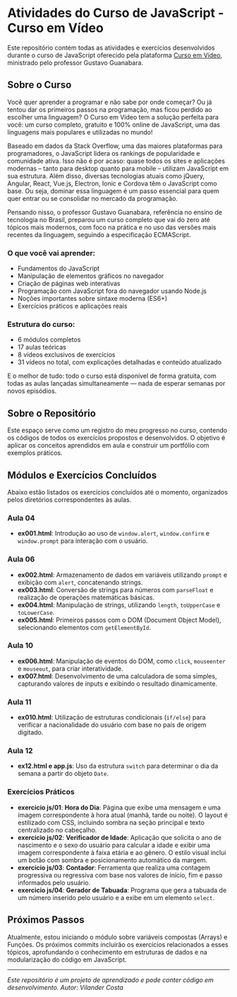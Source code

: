 # Atividades do Curso de JavaScript - Curso em Vídeo

Este repositório contém todas as atividades e exercícios desenvolvidos durante o curso de JavaScript oferecido pela plataforma [Curso em Vídeo](https://www.cursoemvideo.com/), ministrado pelo professor Gustavo Guanabara.

## Sobre o Curso

Você quer aprender a programar e não sabe por onde começar? Ou já tentou dar os primeiros passos na programação, mas ficou perdido ao escolher uma linguagem? O Curso em Vídeo tem a solução perfeita para você: um curso completo, gratuito e 100% online de JavaScript, uma das linguagens mais populares e utilizadas no mundo!

Baseado em dados da Stack Overflow, uma das maiores plataformas para programadores, o JavaScript lidera os rankings de popularidade e comunidade ativa. Isso não é por acaso: quase todos os sites e aplicações modernas – tanto para desktop quanto para mobile – utilizam JavaScript em sua estrutura. Além disso, diversas tecnologias atuais como jQuery, Angular, React, Vue.js, Electron, Ionic e Cordova têm o JavaScript como base. Ou seja, dominar essa linguagem é um passo essencial para quem quer entrar ou se consolidar no mercado da programação.

Pensando nisso, o professor Gustavo Guanabara, referência no ensino de tecnologia no Brasil, preparou um curso completo que vai do zero até tópicos mais modernos, com foco na prática e no uso das versões mais recentes da linguagem, seguindo a especificação ECMAScript.

### O que você vai aprender:
* Fundamentos do JavaScript
* Manipulação de elementos gráficos no navegador
* Criação de páginas web interativas
* Programação com JavaScript fora do navegador usando Node.js
* Noções importantes sobre sintaxe moderna (ES6+)
* Exercícios práticos e aplicações reais

### Estrutura do curso:
* 6 módulos completos
* 17 aulas teóricas
* 8 vídeos exclusivos de exercícios
* 31 vídeos no total, com explicações detalhadas e conteúdo atualizado

E o melhor de tudo: todo o curso está disponível de forma gratuita, com todas as aulas lançadas simultaneamente — nada de esperar semanas por novos episódios.

## Sobre o Repositório

Este espaço serve como um registro do meu progresso no curso, contendo os códigos de todos os exercícios propostos e desenvolvidos. O objetivo é aplicar os conceitos aprendidos em aula e construir um portfólio com exemplos práticos.

## Módulos e Exercícios Concluídos

Abaixo estão listados os exercícios concluídos até o momento, organizados pelos diretórios correspondentes às aulas.

### Aula 04
* **ex001.html**: Introdução ao uso de `window.alert`, `window.confirm` e `window.prompt` para interação com o usuário.

### Aula 06
* **ex002.html**: Armazenamento de dados em variáveis utilizando `prompt` e exibição com `alert`, concatenando strings.
* **ex003.html**: Conversão de strings para números com `parseFloat` e realização de operações matemáticas básicas.
* **ex004.html**: Manipulação de strings, utilizando `length`, `toUpperCase` e `toLowerCase`.
* **ex005.html**: Primeiros passos com o DOM (Document Object Model), selecionando elementos com `getElementById`.

### Aula 10
* **ex006.html**: Manipulação de eventos do DOM, como `click`, `mouseenter` e `mouseout`, para criar interatividade.
* **ex007.html**: Desenvolvimento de uma calculadora de soma simples, capturando valores de inputs e exibindo o resultado dinamicamente.

### Aula 11
* **ex010.html**: Utilização de estruturas condicionais (`if/else`) para verificar a nacionalidade do usuário com base no país de origem digitado.

### Aula 12
* **ex12.html e app.js**: Uso da estrutura `switch` para determinar o dia da semana a partir do objeto `Date`.

### Exercícios Práticos
* **exercicio js/01**: **Hora do Dia**: Página que exibe uma mensagem e uma imagem correspondente à hora atual (manhã, tarde ou noite). O layout é estilizado com CSS, incluindo sombra na seção principal e texto centralizado no cabeçalho.
* **exercicio js/02**: **Verificador de Idade**: Aplicação que solicita o ano de nascimento e o sexo do usuário para calcular a idade e exibir uma imagem correspondente à faixa etária e ao gênero. O estilo visual inclui um botão com sombra e posicionamento automático da margem.
* **exercicio js/03**: **Contador**: Ferramenta que realiza uma contagem progressiva ou regressiva com base nos valores de início, fim e passo informados pelo usuário.
* **exercicio js/04**: **Gerador de Tabuada**: Programa que gera a tabuada de um número inserido pelo usuário e a exibe em um elemento `select`.

## Próximos Passos

Atualmente, estou iniciando o módulo sobre variáveis compostas (Arrays) e Funções. Os próximos commits incluirão os exercícios relacionados a esses tópicos, aprofundando o conhecimento em estruturas de dados e na modularização do código em JavaScript.

---
*Este repositório é um projeto de aprendizado e pode conter código em desenvolvimento.*
*Autor: Vilander Costa*